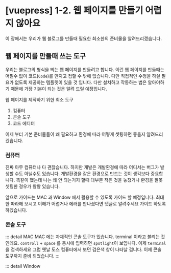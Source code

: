 # [vuepress] 1-2. 웹 페이지를 만들기 어렵지 않아요

이 장에서는 우리가 웹 블로그를 만들때 필요한 최소한의 준비물을 알려드리겠습니다.

## 웹 페이지를 만들때 쓰는 도구

우리는 블로그의 형식을 띄는 웹 페이지를 만들려고 합니다. 이런 웹 페이지를 만들때는 어쩔수 없이 코드(`Code`)를 만지고 접할 수 밖에 없습니다. 다만 직접적인 수정을 하실 필요가 없도록 제공하는 템플릿이 있을 것 입니다. 다만 설치하고 작동하는 법은 알아야하기 때문에 가장 기본이 되는 것은 알려 드릴 예정입니다.

웹 페이지를 제작하기 위한 최소 도구

1. 컴퓨터
2. 콘솔 도구
3. 코드 에디터

이제 부터 기본 준비물들이 왜 필요하고 환경에 따라 어떻게 셋팅하면 좋을지 알려드리겠습니다.

### 컴퓨터

진짜 아무 컴퓨터나 다 괜찮습니다. 하지만 개발은 개발환경에 따라 어디서는 버그가 발생할 수도 아닐수도 있습니다. 개발환경을 같은 환경으로 만드는 것이 생각보다 중요합니다.
똑같이 했는데 나는 왜 안 되는거지 할때 대부분 작은 것을 놓쳤거나 환경을 잘못 셋팅한 경우가 왕왕 있습니다.

앞으로 가이드는 MAC 과 Window 에서 활용할 수 있도록 가이드 할 예정입니다. 최대한 따라해 보시고 이해가 어렵거나 에러를 만나셨다면 댓글로 알려주세요 가이드 하도록 하겠습니다.

### 콘솔 도구

::: detail MAC
MAC 에는 자체적인 콘솔 도구가 있습니다. terminal 이라고 불리는 것인데요. `controll` + `space` 를 동시에 입력하면 `spotlight`이 보입니다.
이제 `terminal`을 검색하세요 그럼 옛날 도스 컴퓨터에서 보던 검은색 창이 나타날 겁니다. 이제 콘솔 도구까지 준비 되었습니다.
:::

::: detail Window
